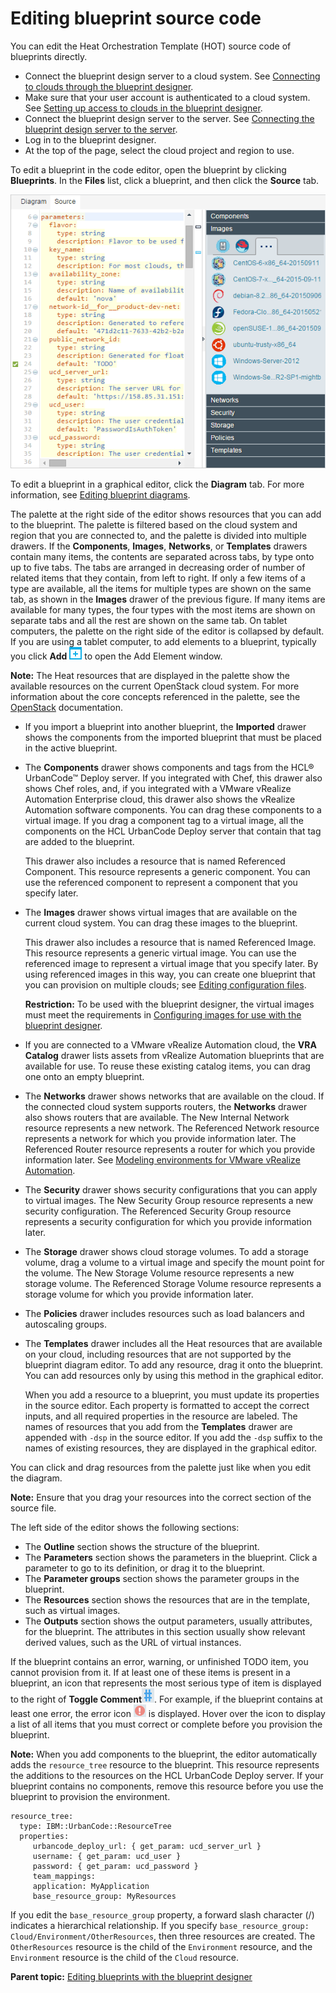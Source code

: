 # Editing blueprint source code

You can edit the Heat Orchestration Template \(HOT\) source code of blueprints directly.

-   Connect the blueprint design server to a cloud system. See [Connecting to clouds through the blueprint designer](security_cloud_connection.md).
-   Make sure that your user account is authenticated to a cloud system. See [Setting up access to clouds in the blueprint designer](../../com.udeploy.admin.doc/topics/security_auth_bds.md).
-   Connect the blueprint design server to the server. See [Connecting the blueprint design server to the server](../../com.udeploy.doc/topics/ucdp_integrate.md).
-   Log in to the blueprint designer.
-   At the top of the page, select the cloud project and region to use.

To edit a blueprint in the code editor, open the blueprint by clicking **Blueprints**. In the **Files** list, click a blueprint, and then click the **Source** tab.

![Source mode of blueprint editor.](../images/blueprint_source.gif)

To edit a blueprint in a graphical editor, click the **Diagram** tab. For more information, see [Editing blueprint diagrams](blueprint_diagram.md).

The palette at the right side of the editor shows resources that you can add to the blueprint. The palette is filtered based on the cloud system and region that you are connected to, and the palette is divided into multiple drawers. If the **Components**, **Images**, **Networks**, or **Templates** drawers contain many items, the contents are separated across tabs, by type onto up to five tabs. The tabs are arranged in decreasing order of number of related items that they contain, from left to right. If only a few items of a type are available, all the items for multiple types are shown on the same tab, as shown in the **Images** drawer of the previous figure. If many items are available for many types, the four types with the most items are shown on separate tabs and all the rest are shown on the same tab. On tablet computers, the palette on the right side of the editor is collapsed by default. If you are using a tablet computer, to add elements to a blueprint, typically you click **Add** ![](../images/icons/add_resource.gif) to open the Add Element window.

**Note:** The Heat resources that are displayed in the palette show the available resources on the current OpenStack cloud system. For more information about the core concepts referenced in the palette, see the [OpenStack](https://docs.openstack.org) documentation.

-   If you import a blueprint into another blueprint, the **Imported** drawer shows the components from the imported blueprint that must be placed in the active blueprint.
-   The **Components** drawer shows components and tags from the HCL® UrbanCode™ Deploy server. If you integrated with Chef, this drawer also shows Chef roles, and, if you integrated with a VMware vRealize Automation Enterprise cloud, this drawer also shows the vRealize Automation software components. You can drag these components to a virtual image. If you drag a component tag to a virtual image, all the components on the HCL UrbanCode Deploy server that contain that tag are added to the blueprint.

    This drawer also includes a resource that is named Referenced Component. This resource represents a generic component. You can use the referenced component to represent a component that you specify later.

-   The **Images** drawer shows virtual images that are available on the current cloud system. You can drag these images to the blueprint.

    This drawer also includes a resource that is named Referenced Image. This resource represents a generic virtual image. You can use the referenced image to represent a virtual image that you specify later. By using referenced images in this way, you can create one blueprint that you can provision on multiple clouds; see [Editing configuration files](blueprint_configs.md).

    **Restriction:** To be used with the blueprint designer, the virtual images must meet the requirements in [Configuring images for use with the blueprint designer](cloud_connect_vm_requirements.md).

-   If you are connected to a VMware vRealize Automation cloud, the **VRA Catalog** drawer lists assets from vRealize Automation blueprints that are available for use. To reuse these existing catalog items, you can drag one onto an empty blueprint.
-   The **Networks** drawer shows networks that are available on the cloud. If the connected cloud system supports routers, the **Networks** drawer also shows routers that are available. The New Internal Network resource represents a new network. The Referenced Network resource represents a network for which you provide information later. The Referenced Router resource represents a router for which you provide information later. See [Modeling environments for VMware vRealize Automation](blueprint_edit_vra.md#).
-   The **Security** drawer shows security configurations that you can apply to virtual images. The New Security Group resource represents a new security configuration. The Referenced Security Group resource represents a security configuration for which you provide information later.
-   The **Storage** drawer shows cloud storage volumes. To add a storage volume, drag a volume to a virtual image and specify the mount point for the volume. The New Storage Volume resource represents a new storage volume. The Referenced Storage Volume resource represents a storage volume for which you provide information later.
-   The **Policies** drawer includes resources such as load balancers and autoscaling groups.
-   The **Templates** drawer includes all the Heat resources that are available on your cloud, including resources that are not supported by the blueprint diagram editor. To add any resource, drag it onto the blueprint. You can add resources only by using this method in the graphical editor.

    When you add a resource to a blueprint, you must update its properties in the source editor. Each property is formatted to accept the correct inputs, and all required properties in the resource are labeled. The names of resources that you add from the **Templates** drawer are appended with `-dsp` in the source editor. If you add the `-dsp` suffix to the names of existing resources, they are displayed in the graphical editor.


You can click and drag resources from the palette just like when you edit the diagram.

**Note:** Ensure that you drag your resources into the correct section of the source file.

The left side of the editor shows the following sections:

-   The **Outline** section shows the structure of the blueprint.
-   The **Parameters** section shows the parameters in the blueprint. Click a parameter to go to its definition, or drag it to the blueprint.
-   The **Parameter groups** section shows the parameter groups in the blueprint.
-   The **Resources** section shows the resources that are in the template, such as virtual images.
-   The **Outputs** section shows the output parameters, usually attributes, for the blueprint. The attributes in this section usually show relevant derived values, such as the URL of virtual instances.

If the blueprint contains an error, warning, or unfinished TODO item, you cannot provision from it. If at least one of these items is present in a blueprint, an icon that represents the most serious type of item is displayed to the right of **Toggle Comment**![](../images/icons/toggle_comment.gif). For example, if the blueprint contains at least one error, the error icon ![](../images/icons/error.gif) is displayed. Hover over the icon to display a list of all items that you must correct or complete before you provision the blueprint.

**Note:** When you add components to the blueprint, the editor automatically adds the `resource_tree` resource to the blueprint. This resource represents the additions to the resources on the HCL UrbanCode Deploy server. If your blueprint contains no components, remove this resource before you use the blueprint to provision the environment.

```
resource_tree:
  type: IBM::UrbanCode::ResourceTree
  properties: 
     urbancode_deploy_url: { get_param: ucd_server_url }
     username: { get_param: ucd_user }
     password: { get_param: ucd_password }
     team_mappings: 
     application: MyApplication
     base_resource_group: MyResources
```

If you edit the `base_resource_group` property, a forward slash character \(/\) indicates a hierarchical relationship. If you specify `base_resource_group: Cloud/Environment/OtherResources`, then three resources are created. The `OtherResources` resource is the child of the `Environment` resource, and the `Environment` resource is the child of the `Cloud` resource.

**Parent topic:** [Editing blueprints with the blueprint designer](../../com.edt.doc/topics/blueprint_create.md)

